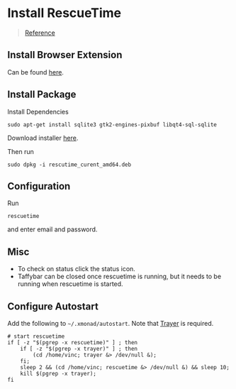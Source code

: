 # Install RescueTime

> [Reference](https://www.rescuetime.com/get_rescuetime)

## Install Browser Extension
Can be found [here](https://chrome.google.com/webstore/detail/rescuetime-for-chrome-chr/bdakmnplckeopfghnlpocafcepegjeap).

## Install Package
Install Dependencies
```shell
sudo apt-get install sqlite3 gtk2-engines-pixbuf libqt4-sql-sqlite
```

Download installer [here](https://www.rescuetime.com/setup/installer?os=amd64deb).

Then run 
```shell
sudo dpkg -i rescutime_curent_amd64.deb
```

## Configuration
Run
```shell
rescuetime
```
and enter email and password.

## Misc
* To check on status click the status icon.
* Taffybar can be closed once rescuetime is running, but it needs to be running when rescuetime is started.

## Configure Autostart
Add the following to `~/.xmonad/autostart`. Note that [Trayer](utils/trayer.md) is required.
```shell
# start rescuetime
if [ -z "$(pgrep -x rescuetime)" ] ; then
    if [ -z "$(pgrep -x trayer)" ] ; then
        (cd /home/vinc; trayer &> /dev/null &);
    fi;
    sleep 2 && (cd /home/vinc; rescuetime &> /dev/null &) && sleep 10;
    kill $(pgrep -x trayer);
fi
```
